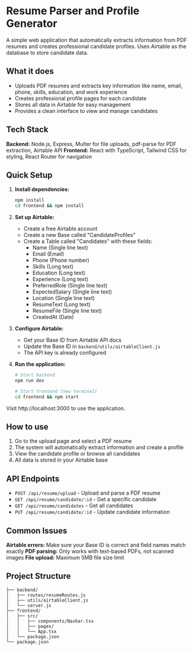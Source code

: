 # Resume Parser and Profile Generator

A simple web application that automatically extracts information from PDF resumes and creates professional candidate profiles. Uses Airtable as the database to store candidate data.

## What it does

- Uploads PDF resumes and extracts key information like name, email, phone, skills, education, and work experience
- Creates professional profile pages for each candidate
- Stores all data in Airtable for easy management
- Provides a clean interface to view and manage candidates

## Tech Stack

**Backend:** Node.js, Express, Multer for file uploads, pdf-parse for PDF extraction, Airtable API
**Frontend:** React with TypeScript, Tailwind CSS for styling, React Router for navigation

## Quick Setup

1. **Install dependencies:**
   ```bash
   npm install
   cd frontend && npm install
   ```

2. **Set up Airtable:**
   - Create a free Airtable account
   - Create a new Base called "CandidateProfiles"
   - Create a Table called "Candidates" with these fields:
     - Name (Single line text)
     - Email (Email)
     - Phone (Phone number) 
     - Skills (Long text)
     - Education (Long text)
     - Experience (Long text)
     - PreferredRole (Single line text)
     - ExpectedSalary (Single line text)
     - Location (Single line text)
     - ResumeText (Long text)
     - ResumeFile (Single line text)
     - CreatedAt (Date)

3. **Configure Airtable:**
   - Get your Base ID from Airtable API docs
   - Update the Base ID in `backend/utils/airtableClient.js`
   - The API key is already configured

4. **Run the application:**
   ```bash
   # Start backend
   npm run dev
   
   # Start frontend (new terminal)
   cd frontend && npm start
   ```

Visit http://localhost:3000 to use the application.

## How to use

1. Go to the upload page and select a PDF resume
2. The system will automatically extract information and create a profile
3. View the candidate profile or browse all candidates
4. All data is stored in your Airtable base

## API Endpoints

- `POST /api/resume/upload` - Upload and parse a PDF resume
- `GET /api/resume/candidate/:id` - Get a specific candidate
- `GET /api/resume/candidates` - Get all candidates
- `PUT /api/resume/candidate/:id` - Update candidate information

## Common Issues

**Airtable errors:** Make sure your Base ID is correct and field names match exactly
**PDF parsing:** Only works with text-based PDFs, not scanned images
**File upload:** Maximum 5MB file size limit

## Project Structure

```
├── backend/
│   ├── routes/resumeRoutes.js
│   ├── utils/airtableClient.js
│   └── server.js
├── frontend/
│   ├── src/
│   │   ├── components/Navbar.tsx
│   │   ├── pages/
│   │   └── App.tsx
│   └── package.json
└── package.json
```